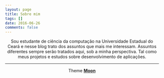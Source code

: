 ```yaml
---
layout: page
title: Sobre mim
tags: []
date: 2016-06-26
comments: false
---
```

    
<center>Sou estudante de ciência da computação na Universidade Estadual do Ceará e nesse blog trato dos assuntos que mais me interessam. Assuntos diferentes sempre serão tratados aqui, sob a minha perspectiva. Tal como meus projetos e estudos sobre desenvolvimento de aplicações.</center>

<hr class="hr-line">
<center>
<a class="social-btn" href="http://instagram.com/gleidsonf_" target="_blank" rel="noopener noreferrer"><i class="fa fa-fw fa-instagram"></i></a>
<a class="social-btn" href="mailto:gleidson.fgs@gmail.com" target="_blank" rel="noopener noreferrer"><i class="fa fa-fw fa-envelope-square"></i></a>
<a class="social-btn" href="http://twitter.com/gleidsons_" target="_blank" rel="noopener noreferrer"><i class="fa fa-fw fa-twitter-square"></i></a>
<a class="social-btn" href="http://facebook.com/gleidson.silva.799" target="_blank" rel="noopener noreferrer"><i class="fa fa-fw fa-facebook-square"></i></a>
</center>

<center>Theme <a href="http://taylantatli.github.io/Moon"><b>Moon</b></a></center>